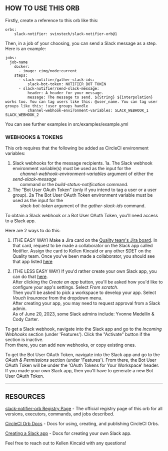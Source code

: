 ## HOW TO USE THIS ORB

Firstly, create a reference to this orb like this:  

    orbs:
        slack-notifier: svinstech/slack-notifier-orb@1

Then, in a job of your choosing, you can send a Slack message as a step.
Here is an example:  

    jobs:
      job-name
        docker:
          - image: cimg/node:current
        steps: 
          - slack-notifier/gather-slack-ids:
              slack-bot-token: NOTIFIER_BOT_TOKEN
          - slack-notifier/send-slack-message:
              header: A header for your message.
              message: The message to send. ${String} ${interpolation} works too. You can tag users like this: @user_name. You can tag user groups like this: !user_groups_handle
              channel-webhook-environment-variables: SLACK_WEBHOOK_1 SLACK_WEBHOOK_2

You can see further examples in src/examples/example.yml

### WEBHOOKS & TOKENS

This orb requires that the following be added as CircleCI environment variables:
1. Slack webhooks for the message recipients.
1a. The Slack webhook environment variable(s) must be used as the input for the  
&nbsp;&nbsp;&nbsp;&nbsp;&nbsp;&nbsp;_channel-webhook-environment-variables_ argument of either the _send-slack-message_   
&nbsp;&nbsp;&nbsp;&nbsp;&nbsp;&nbsp;command or the _build-status-notification_ command.
2. The "Bot User OAuth Token" (only if you intend to tag a user or a user group).
2a The Bot User OAuth Token environment variable must be used as the input for the   
&nbsp;&nbsp;&nbsp;&nbsp;&nbsp;&nbsp;_slack-bot-token_ argument of the _gather-slack-ids_ command.

To obtain a Slack webhook or a Bot User OAuth Token, you'll need access to a Slack app.  

Here are 2 ways to do this:  

1. (THE EASY WAY) Make a Jira card on the [Quality team's Jira board](https://vouchinc.atlassian.net/jira/software/c/projects/QA/boards/74/backlog?issueLimit=100). In that card, request to be made a collaborator on the Slack app called Notifier. Assign the card to Kellen Kincaid or any other SDET on the Quality team. Once you've been made a collaborator, you should see that app listed [here](https://api.slack.com/apps)  

2. (THE LESS EASY WAY) If you'd rather create your own Slack app, you can do that [here](https://api.slack.com/apps).  
After clicking the _Create an app_ button, you'll be asked how you'd like to configure your app's settings. Select _From scratch_.  
Then you'll be asked to pick a workspace to develop your app.  Select _Vouch Insurance_ from the dropdown menu.  
After creating your app, you may need to request approval from a Slack admin.  
As of June 20, 2023, some Slack admins include: Yvonne Medellin & Cody Carter.  

To get a Slack webhook, navigate into the Slack app and go to the _Incoming Webhooks_ section (under 'Features'). Click the "Activate" button if the section is inactive.  
From there, you can add new webhooks, or copy existing ones.  
  
To get the Bot User OAuth Token, navigate into the Slack app and go to the _OAuth & Permissions_ section (under 'Features'). From there, the Bot User OAuth Token will be under the 'OAuth Tokens for Your Workspace' header. If you made your own Slack app, then you'll have to generate a new Bot User OAuth Token.

---

## RESOURCES

[slack-notifier-orb Registry Page](https://circleci.com/developer/orbs/orb/svinstech/slack-notifier-orb) - The official registry page of this orb for all versions, executors, commands, and jobs described.

[CircleCI Orb Docs](https://circleci.com/docs/orb-intro/#section=configuration) - Docs for using, creating, and publishing CircleCI Orbs.

[Creating a Slack app](https://api.slack.com/start/quickstart) - Docs for creating your own Slack app.

Feel free to reach out to Kellen Kincaid with any questions!
